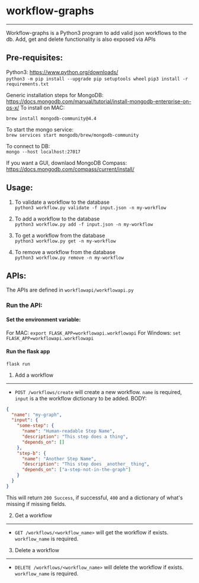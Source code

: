 # workflow-graphs
-----------------

Workflow-graphs is a Python3 program to add valid json workflows to the db. Add, get and delete functionality is also exposed via APIs

## Pre-requisites:  

Python3: https://www.python.org/downloads/  
```python3 -m pip install --upgrade pip setuptools wheel```
```pip3 install -r requirements.txt```

Generic installation steps for MongoDB: https://docs.mongodb.com/manual/tutorial/install-mongodb-enterprise-on-os-x/
To install on MAC:  
```brew tap mongodb/brew  
brew install mongodb-community@4.4  
```

To start the mongo service:  
```brew services start mongodb/brew/mongodb-community```

To connect to DB:  
```mongo --host localhost:27017```

If you want a GUI, downlaod MongoDB Compass: https://docs.mongodb.com/compass/current/install/

## Usage:  
1. To validate a workflow to the database \
```python3 workflow.py validate -f input.json -n my-workflow```

2. To add a workflow to the database \
```python3 workflow.py add -f input.json -n my-workflow```

3. To get a workflow from the database \
```python3 workflow.py get -n my-workflow```

4. To remove a workflow from the database \
```python3 workflow.py remove -n my-workflow```

## APIs:  
The APIs are defined in ```workflowapi/workflowapi.py```

### Run the API:  
#### Set the environment variable:
For MAC:
```export FLASK_APP=workflowapi.workflowapi```
For Windows:
```set FLASK_APP=workflowapi.workflowapi```

#### Run the flask app
```flask run```

1. Add a workflow
--------------

* `POST /workflows/create` will create a new workflow. `name` is required, `input` is a the workflow dictionary to be added.
BODY:  
```json
{
  "name": "my-graph",
  "input": {
    "some-step": {
      "name": "Human-readable Step Name",
      "description": "This step does a thing",
      "depends_on": []
    },
    "step-b": {
      "name": "Another Step Name",
      "description": "This step does _another_ thing",
      "depends_on": ["a-step-not-in-the-graph"]
    }
  }
}
```

This will return `200 Success`, if successful, `400` and a dictionary of what's missing if missing fields.

2. Get a workflow
--------------

* `GET /workflows/<workflow_name>` will get the workflow if exists. `workflow_name` is required.


3. Delete a workflow
--------------

* `DELETE /workflows/<workflow_name>` will delete the workflow if exists. `workflow_name` is required.


